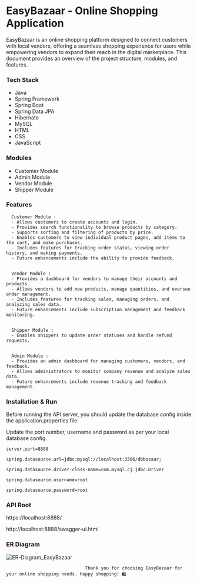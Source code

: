 
# EasyBazaar - Online Shopping Application    
EasyBazaar is an online shopping platform designed to connect customers with local vendors, offering a seamless shopping experience for users while empowering vendors to expand their reach in 
 the digital marketplace. This document provides an overview of the project structure, modules, and features.


### Tech Stack
 
- Java
- Spring Framework
- Spring Boot
- Spring Data JPA
- Hibernate
- MySQL
- HTML
- CSS
- JavaScript  



### Modules
- Customer Module
- Admin Module
- Vendor Module  
- Shipper Module

### Features


      Customer Module : 
      - Allows customers to create accounts and login.
      - Provides search functionality to browse products by category.
      - Supports sorting and filtering of products by price.
      - Enables customers to view individual product pages, add items to the cart, and make purchases.
      - Includes features for tracking order status, viewing order history, and making payments.
      - Future enhancements include the ability to provide feedback.


      Vendor Module : 
      - Provides a dashboard for vendors to manage their accounts and products.
      - Allows vendors to add new products, manage quantities, and oversee order management.
      - Includes features for tracking sales, managing orders, and analyzing sales data.
      - Future enhancements include subscription management and feedback monitoring.

      
      Shipper Module : 
      - Enables shippers to update order statuses and handle refund requests.

      
      Admin Module : 
      - Provides an admin dashboard for managing customers, vendors, and feedback.
      - Allows administrators to monitor company revenue and analyze sales data.
      - Future enhancements include revenue tracking and feedback management.





### Installation & Run

Before running the API server, you should update the database config inside the application.properties file.

Update the port number, username and password as per your local database config.

    server.port=8888

    spring.datasource.url=jdbc:mysql://localhost:3306/dbbazaar;
    
    spring.datasource.driver-class-name=com.mysql.cj.jdbc.Driver
    
    spring.datasource.username=root
    
    spring.datasource.password=root
### API Root 

https://localhost:8888/

http://localhost:8888/swagger-ui.html


 ### ER Diagram

![ER-Diagram_EasyBazaar](https://github.com/khushboo787/EasyBazaar-Online-Shopping-Application/assets/115460837/4393d697-d721-45cf-b63c-0b950d125bc3)






                                  Thank you for choosing EasyBazaar for your online shopping needs. Happy shopping! 🛍️
